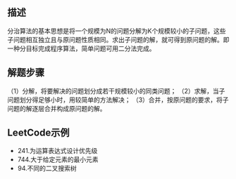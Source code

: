 ## 描述

分治算法的基本思想是将一个规模为N的问题分解为K个规模较小的子问题，这些子问题相互独立且与原问题性质相同。求出子问题的解，就可得到原问题的解。即一种分目标完成程序算法，简单问题可用二分法完成。

## 解题步骤
（1）分解，将要解决的问题划分成若干规模较小的同类问题；
（2）求解，当子问题划分得足够小时，用较简单的方法解决；
（3）合并，按原问题的要求，将子问题的解逐层合并构成原问题的解。

## LeetCode示例

  * 241.为运算表达式设计优先级
  * 744.大于给定元素的最小元素
  * 94.不同的二叉搜索树